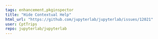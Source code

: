 ```yaml
---
tags: enhancement,pkginspector
title: "Hide Contextual Help"
html_url: "https://github.com/jupyterlab/jupyterlab/issues/12021"
user: CptTrips
repo: jupyterlab/jupyterlab
---
```


